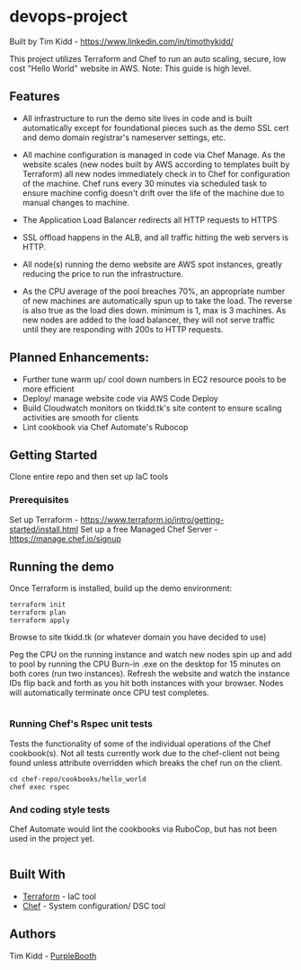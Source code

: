# devops-project

Built by Tim Kidd - https://www.linkedin.com/in/timothykidd/

This project utilizes Terraform and Chef to run an auto scaling, secure, low cost "Hello World" website in AWS. Note: This guide is high level.

## Features

- All infrastructure to run the demo site lives in code and is built automatically except for foundational pieces such as the demo SSL cert and demo domain registrar's nameserver settings, etc.

- All machine configuration is managed in code via Chef Manage. As the website scales (new nodes built by AWS according to templates built by Terraform) all new nodes immediately check in to Chef for configuration of the machine. Chef runs every 30 minutes via scheduled task to ensure machine config doesn't drift over the life of the machine due to manual changes to machine.

- The Application Load Balancer redirects all HTTP requests to HTTPS

- SSL offload happens in the ALB, and all traffic hitting the web servers is HTTP.

- All node(s) running the demo website are AWS spot instances, greatly reducing the price to run the infrastructure.

- As the CPU average of the pool breaches 70%, an appropriate number of new machines are automatically spun up to take the load. The reverse is also true as the load dies down. minimum is 1, max is 3 machines. As new nodes are added to the load balancer, they will not serve traffic until they are responding with 200s to HTTP requests.

## Planned Enhancements:

- Further tune warm up/ cool down numbers in EC2 resource pools to be more efficient
- Deploy/ manage website code via AWS Code Deploy
- Build Cloudwatch monitors on tkidd.tk's site content to ensure scaling activities are smooth for clients
- Lint cookbook via Chef Automate's Rubocop

## Getting Started

Clone entire repo and then set up IaC tools

### Prerequisites

Set up Terraform - https://www.terraform.io/intro/getting-started/install.html
Set up a free Managed Chef Server - https://manage.chef.io/signup

## Running the demo

Once Terraform is installed, build up the demo environment:
```
terraform init
terraform plan
terraform apply
```
Browse to site tkidd.tk (or whatever domain you have decided to use)

Peg the CPU on the running instance and watch new nodes spin up and add to pool by running the CPU Burn-in .exe on the desktop for 15 minutes on both cores (run two instances). Refresh the website and watch the instance IDs flip back and forth as you hit both instances with your browser. Nodes will automatically terminate once CPU test completes.
```

```

### Running Chef's Rspec unit tests

Tests the functionality of some of the individual operations of the Chef cookbook(s). Not all tests currently work due to the chef-client not being found unless attribute overridden which breaks the chef run on the client.

```
cd chef-repo/cookbooks/hello_world
chef exec rspec
```

### And coding style tests

Chef Automate would lint the cookbooks via RuboCop, but has not been used in the project yet.

```

```

## Built With

* [Terraform](https://www.terraform.io/) - IaC tool
* [Chef](https://www.chef.io/) - System configuration/ DSC tool

## Authors

Tim Kidd - [PurpleBooth](https://github.com/PurpleBooth)
